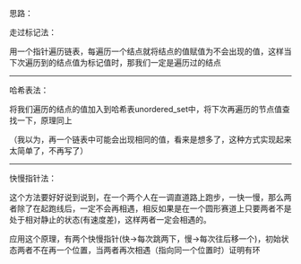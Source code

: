 思路：

走过标记法：

用一个指针遍历链表，每遍历一个结点就将结点的值赋值为不会出现的值，这样当下次遍历到的结点值为标记值时，那我们一定是遍历过的结点

<hr>

哈希表法：

将我们遍历的结点的值加入到哈希表unordered_set中，将下次再遍历的节点值查找一下，原理同上

（我以为，再一个链表中可能会出现相同的值，看来是想多了，这种方式实现起来太简单了，不再写了）

<hr>

快慢指针法：

这个方法要好好说到说到，在一个两个人在一调直道路上跑步，一快一慢，那么两者除了在起跑线后，一定不会再相遇，相反如果是在一个圆形赛道上只要两者不是处于相对静止的状态(有速度差)，这样两者一定会相遇的。

应用这个原理，有两个快慢指针(快->每次跳两下，慢->每次往后移一个)，初始状态两者不在再一个位置，当两者再次相遇（指向同一个位置时）证明有环





